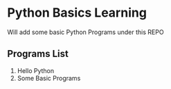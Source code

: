# Python Basics Learning

Will add some basic Python Programs under this REPO

## Programs List

1. Hello Python
2. Some Basic Programs